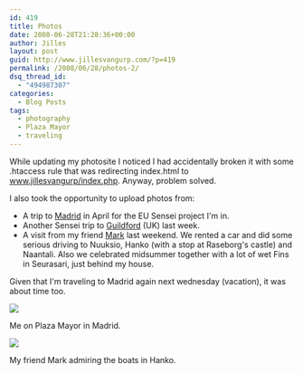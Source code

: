 ```yaml
---
id: 419
title: Photos
date: 2008-06-28T21:28:36+00:00
author: Jilles
layout: post
guid: http://www.jillesvangurp.com/?p=419
permalink: /2008/06/28/photos-2/
dsq_thread_id:
  - "494987307"
categories:
  - Blog Posts
tags:
  - photography
  - Plaza Mayor
  - traveling
---
```

While updating my photosite I noticed I had accidentally broken it with some .htaccess rule that was redirecting index.html to www.jillesvangurp/index.php. Anyway, problem solved.

I also took the opportunity to upload photos from:
<ul>
	<li>A trip to <a href="http://photos.jillesvangurp.com/Album/2008/04%20Sensei%20Meeting%20Madrid/index.html">Madrid</a> in April for the EU Sensei project I'm in.</li>
	<li>Another Sensei trip to <a href="http://photos.jillesvangurp.com/Album/2008/05%20Sensei%20Meeting%20Guildford/index.html">Guildford</a> (UK) last week.</li>
	<li>A visit from my friend <a href="http://photos.jillesvangurp.com/Album/2008/06%20Visit%20Mark/index.html">Mark</a> last weekend. We rented a car and did some serious driving to Nuuksio, Hanko (with a stop at Raseborg's castle) and Naantali. Also we celebrated midsummer together with a lot of wet Fins in Seurasari, just behind my house.</li>
</ul>
Given that I'm traveling to Madrid again next wednesday (vacation), it was about time too.

![](https://www.jillesvangurp.com/Album/2008/04%20Sensei%20Meeting%20Madrid/slides/IMG_3307.jpg)

Me on Plaza Mayor in Madrid.

![](https://www.jillesvangurp.com/Album/2008/06%20Visit%20Mark/slides/04_IMG_3447.jpg)

My friend Mark admiring the boats in Hanko.